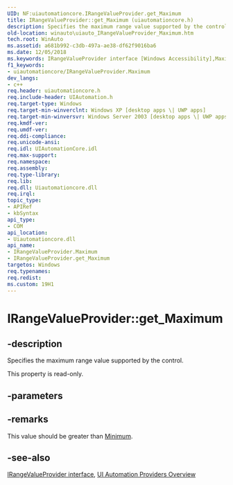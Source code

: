 ```yaml
---
UID: NF:uiautomationcore.IRangeValueProvider.get_Maximum
title: IRangeValueProvider::get_Maximum (uiautomationcore.h)
description: Specifies the maximum range value supported by the control.
old-location: winauto\uiauto_IRangeValueProvider_Maximum.htm
tech.root: WinAuto
ms.assetid: a681b992-c3db-497a-ae38-df62f9016ba6
ms.date: 12/05/2018
ms.keywords: IRangeValueProvider interface [Windows Accessibility],Maximum property, IRangeValueProvider.Maximum, IRangeValueProvider.get_Maximum, IRangeValueProvider::Maximum, IRangeValueProvider::get_Maximum, Maximum property [Windows Accessibility], Maximum property [Windows Accessibility],IRangeValueProvider interface, get_Maximum, uiauto.uiauto_IRangeValueProvider_Maximum, uiauto_IRangeValueProvider_Maximum, uiautomationcore/IRangeValueProvider::Maximum, uiautomationcore/IRangeValueProvider::get_Maximum, winauto.uiauto_IRangeValueProvider_Maximum
f1_keywords:
- uiautomationcore/IRangeValueProvider.Maximum
dev_langs:
- c++
req.header: uiautomationcore.h
req.include-header: UIAutomation.h
req.target-type: Windows
req.target-min-winverclnt: Windows XP [desktop apps \| UWP apps]
req.target-min-winversvr: Windows Server 2003 [desktop apps \| UWP apps]
req.kmdf-ver: 
req.umdf-ver: 
req.ddi-compliance: 
req.unicode-ansi: 
req.idl: UIAutomationCore.idl
req.max-support: 
req.namespace: 
req.assembly: 
req.type-library: 
req.lib: 
req.dll: Uiautomationcore.dll
req.irql: 
topic_type:
- APIRef
- kbSyntax
api_type:
- COM
api_location:
- Uiautomationcore.dll
api_name:
- IRangeValueProvider.Maximum
- IRangeValueProvider.get_Maximum
targetos: Windows
req.typenames: 
req.redist: 
ms.custom: 19H1
---
```


# IRangeValueProvider::get_Maximum

## -description

Specifies the maximum range value supported by the control.

This property is read-only.

## -parameters

## -remarks

This value should be greater than [Minimum](nf-uiautomationcore-irangevalueprovider-get_minimum.md).

## -see-also

[IRangeValueProvider interface](nn-uiautomationcore-irangevalueprovider.md), [UI Automation Providers Overview](https://docs.microsoft.com/windows/desktop/WinAuto/uiauto-providersoverview)
